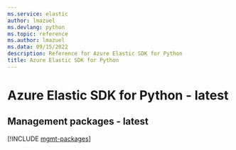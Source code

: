 ```yaml
---
ms.service: elastic
author: lmazuel
ms.devlang: python
ms.topic: reference
ms.author: lmazuel
ms.data: 09/15/2022
description: Reference for Azure Elastic SDK for Python
title: Azure Elastic SDK for Python
---
```

# Azure Elastic SDK for Python - latest

## Management packages - latest
[!INCLUDE [mgmt-packages](elastic-mgmt-index.md)]